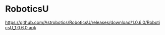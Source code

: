 # RoboticsU

https://github.com/Astrobotics/RoboticsU/releases/download/1.0.6.0/RoboticsU_1.0.6.0.apk
